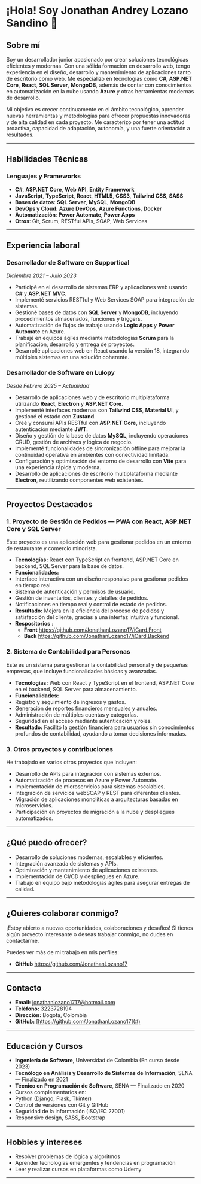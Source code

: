 # ¡Hola! Soy Jonathan Andrey Lozano Sandino 👋

## Sobre mí
Soy un desarrollador junior apasionado por crear soluciones tecnológicas eficientes y modernas. Con una sólida formación en desarrollo web, tengo experiencia en el diseño, desarrollo y mantenimiento de aplicaciones tanto de escritorio como web. Me especializo en tecnologías como **C#, ASP.NET Core**, **React**, **SQL Server**, **MongoDB**, además de contar con conocimientos en automatización en la nube usando **Azure** y otras herramientas modernas de desarrollo.

Mi objetivo es crecer continuamente en el ámbito tecnológico, aprender nuevas herramientas y metodologías para ofrecer propuestas innovadoras y de alta calidad en cada proyecto. Me caracterizo por tener una actitud proactiva, capacidad de adaptación, autonomía, y una fuerte orientación a resultados.

---

## Habilidades Técnicas

### Lenguajes y Frameworks
- **C#**, **ASP.NET Core**, **Web API**, **Entity Framework**
- **JavaScript**, **TypeScript**, **React**, **HTML5**, **CSS3**, **Tailwind CSS**, **SASS**
- **Bases de datos**: **SQL Server**, **MySQL**, **MongoDB**
- **DevOps y Cloud**: **Azure DevOps**, **Azure Functions**, **Docker**
- **Automatización**: **Power Automate**, **Power Apps**
- **Otros**: Git, Scrum, RESTful APIs, SOAP, Web Services

---

## Experiencia laboral

### Desarrollador de Software en Supportical
*Diciembre 2021 – Julio 2023*
- Participé en el desarrollo de sistemas ERP y aplicaciones web usando **C#** y **ASP.NET MVC**.
- Implementé servicios RESTful y Web Services SOAP para integración de sistemas.
- Gestioné bases de datos con **SQL Server** y **MongoDB**, incluyendo procedimientos almacenados, funciones y triggers.
- Automatización de flujos de trabajo usando **Logic Apps** y **Power Automate** en Azure.
- Trabajé en equipos ágiles mediante metodologías **Scrum** para la planificación, desarrollo y entrega de proyectos.
- Desarrollé aplicaciones web en React usando la versión 18, integrando múltiples sistemas en una solución coherente.

### Desarrollador de Software en Lulopy
*Desde Febrero 2025 – Actualidad*
- Desarrollo de aplicaciones web y de escritorio multiplataforma utilizando **React**, **Electron** y **ASP.NET Core**.
- Implementé interfaces modernas con **Tailwind CSS**, **Material UI**, y gestioné el estado con **Zustand**.
- Creé y consumí APIs RESTful con **ASP.NET Core**, incluyendo autenticación mediante **JWT**.
- Diseño y gestión de la base de datos **MySQL**, incluyendo operaciones CRUD, gestión de archivos y lógica de negocio.
- Implementé funcionalidades de sincronización offline para mejorar la continuidad operativa en ambientes con conectividad limitada.
- Configuración y optimización del entorno de desarrollo con **Vite** para una experiencia rápida y moderna.
- Desarrollo de aplicaciones de escritorio multiplataforma mediante **Electron**, reutilizando componentes web existentes.

---

## Proyectos Destacados

### 1. Proyecto de Gestión de Pedidos — PWA con React, ASP.NET Core y SQL Server
Este proyecto es una aplicación web para gestionar pedidos en un entorno de restaurante y comercio minorista.
- **Tecnologías:** React con TypeScript en frontend, ASP.NET Core en backend, SQL Server para la base de datos.
- **Funcionalidades:**
- Interface interactiva con un diseño responsivo para gestionar pedidos en tiempo real.
- Sistema de autenticación y permisos de usuario.
- Gestión de inventarios, clientes y detalles de pedidos.
- Notificaciones en tiempo real y control de estado de pedidos.
- **Resultado:** Mejora en la eficiencia del proceso de pedidos y satisfacción del cliente, gracias a una interfaz intuitiva y funcional.
- **Respositorios** : 
   - **Front** https://github.com/JonathanLozano17/iCard.Front
   - **Back** https://github.com/JonathanLozano17/iCard.Backend
### 2. Sistema de Contabilidad para Personas
Este es un sistema para gestionar la contabilidad personal y de pequeñas empresas, que incluye funcionalidades básicas y avanzadas.
- **Tecnologías:** Web con React y TypeScript en el frontend, ASP.NET Core en el backend, SQL Server para almacenamiento.
- **Funcionalidades:**
- Registro y seguimiento de ingresos y gastos.
- Generación de reportes financieros mensuales y anuales.
- Administración de múltiples cuentas y categorías.
- Seguridad en el acceso mediante autenticación y roles.
- **Resultado:** Facilitó la gestión financiera para usuarios sin conocimientos profundos de contabilidad, ayudando a tomar decisiones informadas.


### 3. Otros proyectos y contribuciones
He trabajado en varios otros proyectos que incluyen:
- Desarrollo de APIs para integración con sistemas externos.
- Automatización de procesos en Azure y Power Automate.
- Implementación de microservicios para sistemas escalables.
- Integración de servicios webSOAP y REST para diferentes clientes.
- Migración de aplicaciones monolíticas a arquitecturas basadas en microservicios.
- Participación en proyectos de migración a la nube y despliegues automatizados.

---

## ¿Qué puedo ofrecer?
- Desarrollo de soluciones modernas, escalables y eficientes.
- Integración avanzada de sistemas y APIs.
- Optimización y mantenimiento de aplicaciones existentes.
- Implementación de CI/CD y despliegues en Azure.
- Trabajo en equipo bajo metodologías ágiles para asegurar entregas de calidad.

---

## ¿Quieres colaborar conmigo?
¡Estoy abierto a nuevas oportunidades, colaboraciones y desafíos! Si tienes algún proyecto interesante o deseas trabajar conmigo, no dudes en contactarme.

Puedes ver más de mi trabajo en mis perfiles:
- **GitHub** https://github.com/JonathanLozano17

---

## Contacto
- **Email:** jonathanlozano1717@hotmail.com
- **Teléfono:** 3223728194
- **Dirección:** Bogotá, Colombia
- **GitHub:** [https://github.com/JonathanLozano17](#)

---

## Educación y Cursos
- **Ingeniería de Software**, Universidad de Colombia (En curso desde 2023)
- **Tecnólogo en Análisis y Desarrollo de Sistemas de Información**, SENA — Finalizado en 2021
- **Técnico en Programación de Software**, SENA — Finalizado en 2020
- Cursos complementarios en:
- Python (Django, Flask, Tkinter)
- Control de versiones con Git y GitHub
- Seguridad de la información (ISO/IEC 27001)
- Responsive design, SASS, Bootstrap

---

## Hobbies y intereses
- Resolver problemas de lógica y algoritmos
- Aprender tecnologías emergentes y tendencias en programación
- Leer y realizar cursos en plataformas como Udemy

---
